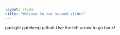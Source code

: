 ```yaml
---
layout: slide
title: "Welcome to our second slide!"
---
```

gaslight gatekeep github
Use the left arrow to go back!
